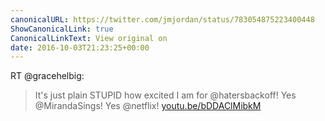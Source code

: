 ```yaml
---
canonicalURL: https://twitter.com/jmjordan/status/783054875223400448
ShowCanonicalLink: true
CanonicalLinkText: View original on
date: 2016-10-03T21:23:25+00:00
---
```

RT @gracehelbig:
> It's just plain STUPID how excited I am for @hatersbackoff! Yes @MirandaSings! Yes @netflix! [youtu.be/bDDAClMibkM](https://youtu.be/bDDAClMibkM)